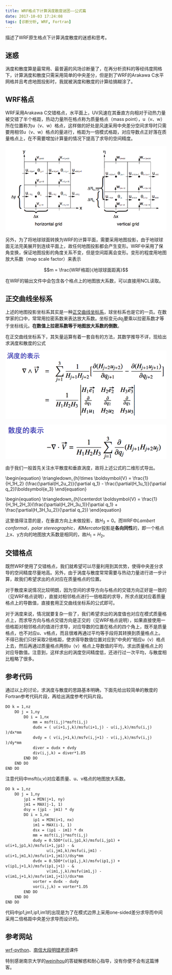 ```yaml
---
title: WRF格点下计算涡度散度谜团——公式篇
date: 2017-10-03 17:24:08
tags: [诊断分析, WRF, Fortran]
---
```

描述了WRF原生格点下计算涡度散度的迷惑和思考。

<!--more-->

## 迷惑

涡度和散度算是最常用、最普遍的风场诊断量了，在再分析资料的等经纬度网格下，计算涡度和散度只需采用简单的中央差分，但是到了WRF的Arakawa C水平网格并且考虑地图投影时，我就被涡度和散度的计算给搞糊涂了。

## WRF格点

WRF采用Arakawa C交错格点，水平面上，UV风速在其垂直方向相对于动热力量被交错了半个格距，热动力量所在格点称为质量格点（mass point），u（v、w）所在位置称为u（v、w）格点，这样做的好处是风速采用中央差分空间求导时只需要用相邻u（v、w）格点的量进行，格距为一倍模式格距，对应导数点正好落在质量格点上，在不需要增加计算量的情况下提高了求导的空间精度。

![C_Grid][]

另外，为了将地球球面转换为WRF的计算平面，需要采用地图投影，由于地球球面无法完美展开到连续平面上，故任何地图投影都会产生变形。WRF中采用了保角变换，保证地图投影的角度关系不变，但是空间距离会变形。变形的程度用地图放大系数（map scale factor）来表示

$$m = \frac{WRF格距}{地球球面距离}$$

在WRF的输出文件中会包含各个格点上的地图放大系数，可以直接用NCL读取。

## 正交曲线坐标系

上述的地图投影坐标系其实是一种[正交曲线坐标系][]，球坐标系也是它的一员。在数学家的口中，常常用拉密系数来表达放大系数。坐标变元$dq_j$要乘以拉密系数才等于坐标线元。**在数值上拉密系数等于地图放大系数的倒数**。

在正交曲线坐标系下，其矢量运算有着一套自有的方法，其数学推导不详，现给出求涡度和散度的公式

![vorticity][]

![divergence][]

由于我们一般首先关注水平散度和垂直涡度，故将上述公式的二维形式导出。

\begin{equation}
\triangledown_{h}\times \boldsymbol{V} = \frac{1}{H_1H_2}
(\frac{\partial(H_2u_2)}{\partial q_1} - 
\frac{\partial(H_1u_1)}{\partial q_2})\boldsymbol{e_3}
\end{equation}

\begin{equation}
\triangledown_{h}\centerdot \boldsymbol{V} = \frac{1}
{H_1H_2H_3}(\frac{\partial(H_2H_3u_1)}{\partial q_1} + 
\frac{\partial(H_3H_1u_2)}{\partial q_2})
\end{equation}

这里值得注意的是，在垂直方向上未做投影，故$H_3=0$。而WRF中*Lambert conformal，polar stereographic，和Mercator*投影是**各向同性**的，即一个格点上x、y方向的地图放大系数是相同的，故$H_1 = H_2$。

## 交错格点

既然WRF使用了交错格点，我们就希望可以尽量利用到其优势，使得中央差分求导的空间精度尽量地高。另外，由于涡度与散度常常需要与热动力量进行进一步计算，故我们希望求出的点对应在质量格点的位置。

对于散度来说情况比较明朗，因为空间的求导方向与格点的交错方向正好是一致的（见WRF格点说明），直接对相邻格点进行一倍格距的求导，所求点就对应着质量格点上的导数值，直接套用正交曲线坐标系的公式即可。

对于涡度来说，情况就要复杂一些了，我们希望求出的涡度值也对应在模式质量格点上，而求导方向与格点交错方向是正交的（见WRF格点说明），如果直接使用一倍格距对相邻格点的值进行求导，对应导数的位置在格点的四个角上，既不是质量格点，也不对应u、v格点，而且很难再通过平均等手段将其转换到质量格点上。不得已我们只好采取2倍格距，使求得导数值位置对应到“中央的”相应u（v）格点上去，然后再通过质量格点两侧u（v）格点上导数值的平均，求出质量格点上的对应导数值。注意到，这样求出的涡度空间精度低，还进行过一次平均，与散度相比粗略了很多。

## 参考代码

通过以上的讨论，求涡度与散度的思路基本明确，下面先给出较简单的散度的Fortran参考代码片段，再给出涡度参考代码片段。
```Fortran
DO k = 1,nz
    DO j = 1,ny
        DO i = 1,nx
            mm = msft(i,j)*msft(i,j)
            dudx = ( u(i+1,j,k)/msfu(i+1,j) - u(i,j,k)/msfu(i,j) )/dx*mm
            dvdy = ( v(i,j+1,k)/msfv(i,j+1) - v(i,j,k)/msfv(i,j) )/dy*mm
            diver = dudx + dvdy
            div(i,j,k) = diver*1.D5
        END DO
    END DO
END DO
```
注意代码中msft(u,v)对应着质量、u、v格点的地图放大系数。

```Fortran
DO k = 1,nz
    DO j = 1,ny
        jp1 = MIN(j+1, ny)
        jm1 = MAX(j-1, 1)
        dsy = (jp1 - jm1) * dy
        DO i = 1,nx
            ip1 = MIN(i+1, nx)
            im1 = MAX(i-1, 1)
            dsx = (ip1 - im1) * dx
            mm = msft(i,j)*msft(i,j)
            dudy = 0.5D0*(u(i,jp1,k)/msfu(i,jp1) + u(i+1,jp1,k)/msfu(i+1,jp1) - &
                  u(i,jm1,k)/msfu(i,jm1) - u(i+1,jm1,k)/msfu(i+1,jm1))/dsy*mm
            dvdx = 0.5D0*(v(ip1,j,k)/msfv(ip1,j) + v(ip1,j+1,k)/msfv(ip1,j+1) - &
                  v(im1,j,k)/msfv(im1,j) - v(im1,j+1,k)/msfv(im1,j+1))/dsx*mm
            vorter = dvdx - dudy
            vor(i,j,k) = vorter*1.D5
        END DO
    END DO
END DO
```
代码中jp1,jm1,ip1,im1的出现是为了在模式边界上采用one-sided差分求导而中间采用二倍格距中央差分求导而设计的。

## 参考网站

[wrf-python][]、[南信大段明铿老师][]课件

特别感谢南京大学的[weinihou][]的答疑解惑和耐心指导，没有你便不会有这篇博客。


[C_Grid]: /images/Arakawa_C.png
[vorticity]: /images/vorticity.png
[divergence]: /images/divergence.png
[正交曲线坐标系]: https://en.wikipedia.org/wiki/Curvilinear_coordinates
[wrf-python]: https://github.com/NCAR/wrf-python/blob/develop/fortran/wrf_pvo.f90
[weinihou]: https://github.com/weinihou
[南信大段明铿老师]: https://baike.baidu.com/item/%E6%AE%B5%E6%98%8E%E9%93%BF/16543016?fr=aladdin